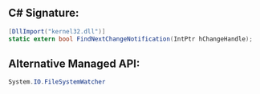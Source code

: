 
## C# Signature:
```cs
[DllImport("kernel32.dll")]
static extern bool FindNextChangeNotification(IntPtr hChangeHandle);
```

## Alternative Managed API:
```cs
System.IO.FileSystemWatcher
```
